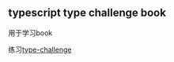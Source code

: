 ## typescript type challenge book

用于学习book

练习[type-challenge](https://github.com/type-challenges/type-challenges/blob/main/README.zh-CN.md)
